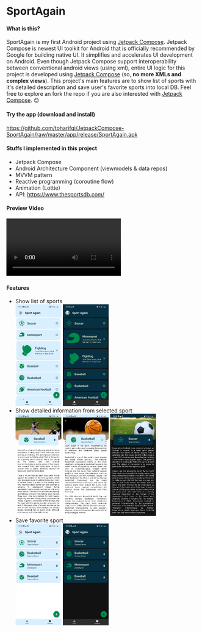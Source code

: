 # SportAgain


#### What is this?
SportAgain is my first Android project using [Jetpack Compose](https://developer.android.com/jetpack/compose). Jetpack Compose is newest UI toolkit for Android that is officially recommended by Google for building native UI. 
It simplifies and accelerates UI development on Android. Even though Jetpack Compose support interoperability between conventional android views (using xml), 
entire UI logic for this project is developed using [Jetpack Compose](https://developer.android.com/jetpack/compose) (so, <b>no more XMLs and complex views</b>). 
This project's main features are to show list of sports with it's detailed description and save user's favorite sports into local DB. 
Feel free to explore an fork the repo if you are also interested with [Jetpack Compose](https://developer.android.com/jetpack/compose). 😉

#### Try the app (download and install)
https://github.com/toharifqi/JetpackCompose-SportAgain/raw/master/app/release/SportAgain.apk

#### Stuffs I implemented in this project
- Jetpack Compose
- Android Architecture Component (viewmodels & data repos)
- MVVM pattern
- Reactive programming (coroutine flow)
- Animation (Lottie)
- API: https://www.thesportsdb.com/

#### Preview Video
![Preview Video](/recording/preview_video.mp4)

#### Features
- Show list of sports<br>
<img src="/screenshots/list.jpg" width="25%">    <img src="/screenshots/list_dark.jpg" width="25%"><br>
- Show detailed information from selected sport<br>
<img src="/screenshots/desc1.jpg" width="25%">    <img src="/screenshots/desc2.jpg" width="25%">    <img src="/screenshots/desc_dark.jpg" width="25%"><br>
- Save favorite sport<br>
<img src="/screenshots/favorite.jpg" width="25%">    <img src="/screenshots/favorite_dark.jpg" width="25%"><br>
